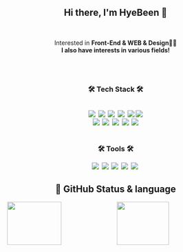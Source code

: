 

<h2 align="center">Hi there, I'm HyeBeen 🌟</h2>
<br/>
<p align="center">
	Interested in <b> Front-End & WEB & Design<b/>👩‍💻 
	<br>
	I also have interests in various fields!
</p>

<br/>
<br/>
<h3 align="center">🛠 Tech Stack 🛠</h3>

<div align="center">
  <br>
  <img src="https://img.shields.io/badge/HTML-E34F26?style=flat-square&logo=html5&logoColor=white"/>&nbsp
  <img src="https://img.shields.io/badge/css-1572B6?style=flat-square&logo=css3&logoColor=white"/>&nbsp 
  <img src="https://img.shields.io/badge/Javascript-ffb13b?style=flat-square&logo=javascript&logoColor=white"/>&nbsp 
  <img src="https://img.shields.io/badge/Typescript-3178C6?style=flat-square&logo=typescript&logoColor=black"/>&nbsp
  <img src="https://img.shields.io/badge/React-61DAFB?style=flat-square&logo=react&logoColor=white"/>
 <img src="https://img.shields.io/badge/Vite-646CFF?style=flat-square&logo=vite&logoColor=white"/>
</div>

<div align="center">
 <img src="https://img.shields.io/badge/sass-CC6699?style=flat-square&logo=sass&logoColor=white"/>&nbsp
  <img src="https://img.shields.io/badge/styled--components-DB7093?style=flat-square&logo=styled-components&logoColor=white">&nbsp
  <img src="https://img.shields.io/badge/Tailwind CSS-38B2AC?style=flat-square&logo=tailwind-css&logoColor=white"/>&nbsp
  <img src="https://img.shields.io/badge/firebase-FFCA28?style=flat-square&logo=firebase&logoColor=white">&nbsp
  <img src="https://img.shields.io/badge/Next.js-000000?style=flat-square&logo=nextdotjs&logoColor=white">
</div>
<br/>

<h3 align="center">🛠 Tools 🛠</h3>
<div align="center">
<img src="https://img.shields.io/badge/github-181717?style=flat-square=flat-square&logo=github&logoColor=white">&nbsp
<img src="https://img.shields.io/badge/Figma-F24E1E?style=flat-square&logo=figma&logoColor=white">&nbsp
<img src="https://img.shields.io/badge/Discord-5865F2?style=flat-square&logo=discord&logoColor=white">&nbsp
<img src="https://img.shields.io/badge/Slack-4A154B?style=flat-square&logo=slack&logoColor=white">&nbsp
<img src="https://img.shields.io/badge/Notion-000000?style=flat-square&logo=notion&logoColor=white">&nbsp
</div>



<h2 align="center">📌 GitHub Status & language</h2>
<img align="center" src="https://github-readme-stats.vercel.app/api?username=HYBEN09" height="100" width="50%" />

<img align="center" src="https://github-readme-stats.vercel.app/api/top-langs/?username=HYBEN09&layout=compact" height="100"  width="49%"/> 
   







